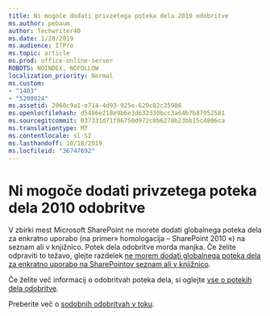 ```yaml
---
title: Ni mogoče dodati privzetega poteka dela 2010 odobritve
ms.author: pebaum
author: Techwriter40
ms.date: 1/28/2019
ms.audience: ITPro
ms.topic: article
ms.prod: office-online-server
ROBOTS: NOINDEX, NOFOLLOW
localization_priority: Normal
ms.custom:
- "1403"
- "5200024"
ms.assetid: 2060c9a1-e714-4d93-925e-629c82c35986
ms.openlocfilehash: d5486e218e9b6e3d632330bcc3a64b7b87952581
ms.sourcegitcommit: 037331d71f06750d972c0b6278b23bb15c4806ca
ms.translationtype: MT
ms.contentlocale: sl-SI
ms.lasthandoff: 10/18/2019
ms.locfileid: "36747692"
---
```

# <a name="cant-add-default-2010-approval-workflow"></a>Ni mogoče dodati privzetega poteka dela 2010 odobritve

V zbirki mest Microsoft SharePoint ne morete dodati globalnega poteka dela za enkratno uporabo (na primer» homologacija – SharePoint 2010 «) na seznam ali v knjižnico. Potek dela odobritve morda manjka. Če želite odpraviti to težavo, glejte razdelek [ne morem dodati globalnega poteka dela za enkratno uporabo na SharePointov seznam ali v knjižnico](https://support.microsoft.com/help/4467263/sharepoint-designer-2013-shows-empty-wfpub-library).

Če želite več informacij o odobritvah poteka dela, si oglejte [vse o potekih dela odobritve](https://support.office.com/article/All-about-Approval-workflows-078C5A89-821F-44A9-9530-40BB34F9F742). 
 
Preberite več o [sodobnih odobritvah v toku](https://flow.microsoft.com/blog/introducing-modern-approvals). 
  